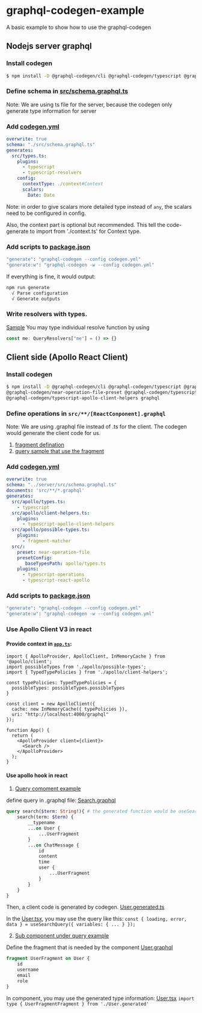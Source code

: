 # graphql-codegen-example
A basic example to show how to use the graphql-codegen

## Nodejs server graphql

### Install codegen
```bash
$ npm install -D @graphql-codegen/cli @graphql-codegen/typescript @graphql-codegen/typescript-resolvers graphql
```
### Define schema in [src/schema.graphql.ts](./packages/server/src/schema.graphql.ts)
Note: We are using ts file for the server, because the codegen only generate type information for server
### Add [codegen.yml](./packages/server/codegen.yml)
```yaml
overwrite: true
schema: "./src/schema.graphql.ts"
generates:
  src/types.ts:
    plugins:
      - typescript
      - typescript-resolvers
    config:
      contextType: ./context#Context
      scalars:
        Date: Date
```
Note: in order to give scalars more detailed type instead of `any`, the scalars need to be configured in config.

Also, the context part is optional but recommended. This tell the code-generate to import from './context.ts' for
Context type. 
### Add scripts to [package.json](./packages/server/package.json)
```bash
"generate": "graphql-codegen --config codegen.yml"
"generate:w": "graphql-codegen -w --config codegen.yml"
```
If everything is fine, it would output:
```bash
npm run generate
  √ Parse configuration
  √ Generate outputs
```

### Write resolvers with types.
[Sample](./packages/server/src/resolvers.ts)
You may type individual resolve function by using
```ts
const me: QueryResolvers["me"] = () => {}
```

## Client side (Apollo React Client)
### Install codegen
```bash
$ npm install -D @graphql-codegen/cli @graphql-codegen/typescript @graphql-codegen/typescript-operations \
@graphql-codegen/near-operation-file-preset @graphql-codegen/typescript-react-apollo @graphql-codegen/fragment-matcher \
@graphql-codegen/typescript-apollo-client-helpers graphql
```
### Define operations in `src/**/[ReactConponent].graphql`
Note: We are using .graphql file instead of .ts for the client. The codegen would generate the client code for us.
1. [fragment defination](./packages/client/src/Search/User.graphql)
2. [query sample that use the fragment](./packages/client/src/Search/Search.graphql)

### Add [codegen.yml](./packages/client/codegen.yml)
```yaml
overwrite: true
schema: "../server/src/schema.graphql.ts"
documents: 'src/**/*.graphql'
generates:
  src/apollo/types.ts:
    - typescript
  src/apollo/client-helpers.ts:
    plugins:
      - typescript-apollo-client-helpers
  src/apollo/possible-types.ts:
    plugins:
      - fragment-matcher
  src/:
    preset: near-operation-file
    presetConfig:
       baseTypesPath: apollo/types.ts
    plugins:
      - typescript-operations
      - typescript-react-apollo

```

### Add scripts to [package.json](./packages/server/package.json)
```bash
"generate": "graphql-codegen --config codegen.yml"
"generate:w": "graphql-codegen -w --config codegen.yml"
```
### Use Apollo Client V3 in react
#### Provide context in [`app.ts`](./packages/client/src/App.tsx):
```tsx
import { ApolloProvider, ApolloClient, InMemoryCache } from '@apollo/client';
import possibleTypes from './apollo/possible-types';
import { TypedTypePolicies } from './apollo/client-helpers';

const typePolicies: TypedTypePolicies = {
  possibleTypes: possibleTypes.possibleTypes
}

const client = new ApolloClient({
  cache: new InMemoryCache({ typePolicies }),
  uri: "http://localhost:4000/graphql"
});

function App() {
  return (
    <ApolloProvider client={client}>
      <Search />
    </ApolloProvider>
  );
}
```
#### Use apollo hook in react
1. [Query comoment example](./packages/client/src/Search/Search.tsx)

define query in .graphql file: [Search.graphql](./packages/client/src/Search/Search.graphql) 
```graphql
query search($term: String!){ # the generated function would be useSearchQuery
    search(term: $term) {
        __typename
        ...on User {
            ...UserFragment
        }
        ...on ChatMessage {
            id
            content
            time
            user {
                ...UserFragment
            }
        }
    }
}

```
Then, a client code is generated by codegen. [User.generated.ts](./packages/client/src/Search/Search.generated.ts)

In the [User.tsx](./packages/client/src/Search/Search.tsx), you may use the query like this:
```const { loading, error, data } = useSearchQuery({ variables: { ... } });```

2. [Sub component under query example](./packages/client/src/Search/User.tsx)

Define the fragment that is needed by the component [User.graphql](./packages/client/src/Search/User.graphql)
```graphql
fragment UserFragment on User {
    id
    username
    email
    role
}
```
In component, you may use the generated type information: [User.tsx](./packages/client/src/Search/User.tsx)
```import type { UserFragmentFragment } from './User.generated'```







